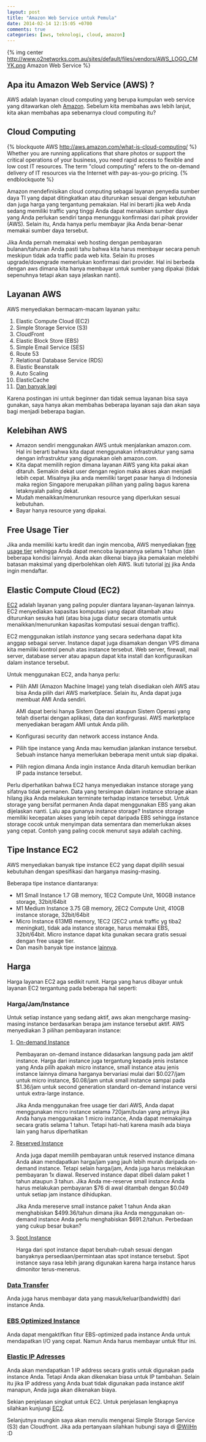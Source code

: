 ```yaml
---
layout: post
title: "Amazon Web Service untuk Pemula"
date: 2014-02-14 12:15:05 +0700
comments: true
categories: [aws, teknologi, cloud, amazon]
---
```


{% img center http://www.o2networks.com.au/sites/default/files/vendors/AWS_LOGO_CMYK.png Amazon Web Service %}

## Apa itu Amazon Web Service (AWS) ?
AWS adalah layanan cloud computing yang berupa kumpulan web service yang ditawarkan oleh [Amazon](http://aws.amazon.com). Sebelum kita membahas aws lebih lanjut, kita akan membahas apa sebenarnya cloud computing itu?

## Cloud Computing
{% blockquote AWS http://aws.amazon.com/what-is-cloud-computing/ %}
Whether you are running applications that share photos or support the critical operations of your business, you need rapid access to flexible and low cost IT resources. The term "cloud computing" refers to the on-demand delivery of IT resources via the Internet with pay-as-you-go pricing.
{% endblockquote %}

Amazon mendefinisikan cloud computing sebagai layanan penyedia sumber daya TI yang dapat ditingkatkan atau diturunkan sesuai dengan kebutuhan dan juga harga yang tergantung pemakaian. Hal ini berarti jika web Anda sedang memiliki traffic yang tinggi Anda dapat menaikkan sumber daya yang Anda perlukan sendiri tanpa menunggu konfirmasi dari pihak provider (AWS). Selain itu, Anda hanya perlu membayar jika Anda benar-benar memakai sumber daya tersebut.

<!-- more -->

Jika Anda pernah memakai web hosting dengan pembayaran bulanan/tahunan Anda pasti tahu bahwa kita harus membayar secara penuh meskipun tidak ada traffic pada web kita. Selain itu proses upgrade/downgrade memerlukan konfirmasi dari provider. Hal ini berbeda dengan aws dimana kita hanya membayar untuk sumber yang dipakai (tidak sepenuhnya tetapi akan saya jelaskan nanti).

## Layanan AWS
AWS menyediakan bermacam-macam layanan yaitu:

1. Elastic Compute Cloud (EC2)
2. Simple Storage Service (S3)
3. CloudFront
4. Elastic Block Store (EBS)
5. Simple Email Service (SES)
6. Route 53
7. Relational Database Service (RDS)
8. Elastic Beanstalk
9. Auto Scaling
10. ElasticCache
11. [Dan banyak lagi](http://aws.amazon.com/products/)

Karena postingan ini untuk beginner dan tidak semua layanan bisa saya gunakan, saya hanya akan membahas beberapa layanan saja dan akan saya bagi menjadi beberapa bagian.

## Kelebihan AWS

* Amazon sendiri menggunakan AWS untuk menjalankan amazon.com. Hal ini berarti bahwa kita dapat menggunakan infrastruktur yang sama dengan infrastruktur yang digunakan oleh amazon.com.
* Kita dapat memilih region dimana layanan AWS yang kita pakai akan ditaruh. Semakin dekat user dengan region maka akses akan menjadi lebih cepat. Misalnya jika anda memiliki target pasar hanya di Indonesia maka region Singapore merupakan pilihan yang paling bagus karena letaknyalah paling dekat.
* Mudah menaikkan/menurunkan resource yang diperlukan sesuai kebutuhan.
* Bayar hanya resource yang dipakai.

## Free Usage Tier
Jika anda memiliki kartu kredit dan ingin mencoba, AWS menyediakan [free usage tier](http://aws.amazon.com/free/) sehingga Anda dapat mencoba layanannya selama 1 tahun (dan beberapa kondisi lainnya). Anda akan dikenai biaya jika pemakaian melebihi batasan maksimal yang diperbolehkan oleh AWS. Ikuti tutorial [ini](http://www.techrepublic.com/blog/datacenter/initial-sign-up-on-amazon-web-services/5020) jika Anda ingin mendaftar.

## Elastic Compute Cloud (EC2)
[EC2](http://aws.amazon.com/ec2) adalah layanan yang paling populer diantara layanan-layanan lainnya. EC2 menyediakan kapasitas komputasi yang dapat ditambah atau diturunkan sesuka hati (atau bisa juga diatur secara otomatis untuk menaikkan/menurunkan kapasitas komputasi sesuai dengan traffic).

EC2 menggunakan istilah *instance* yang secara sederhana dapat kita anggap sebagai server. Instance dapat juga disamakan dengan VPS dimana kita memiliki kontrol penuh atas instance tersebut. Web server, firewall, mail server, database server atau apapun dapat kita install dan konfigurasikan dalam instance tersebut.

Untuk menggunakan EC2, anda hanya perlu:

* Pilih AMI (Amazon Machine Image) yang telah disediakan oleh AWS atau bisa Anda pilih dari AWS marketplace. Selain itu, Anda dapat juga membuat AMI Anda sendiri.

  AMI dapat berisi hanya Sistem Operasi ataupun Sistem Operasi yang telah disertai dengan aplikasi, data dan konfirgurasi. AWS marketplace menyediakan beragam AMI untuk Anda pilih.

* Konfigurasi security dan network access instance Anda.

* Pilih tipe instance yang Anda mau kemudian jalankan instance tersebut. Sebuah instance hanya memerlukan beberapa menit untuk siap dipakai.

* Pilih region dimana Anda ingin instance Anda ditaruh kemudian berikan IP pada instance tersebut.

Perlu diperhatikan bahwa EC2 hanya menyediakan instance storage yang sifatnya tidak permanen. Data yang tersimpan dalam instance storage akan hilang jika Anda melakukan terminate terhadap instance tersebut. Untuk storage yang bersifat permanen Anda dapat menggunakan EBS yang akan dijelaskan nanti. Lalu apa gunanya instance storage? Instance storage memiliki kecepatan akses yang lebih cepat daripada EBS sehingga instance storage cocok untuk menyimpan data sementara dan memerlukan akses yang cepat. Contoh yang paling cocok menurut saya adalah caching.

## Tipe Instance EC2

AWS menyediakan banyak tipe instance EC2 yang dapat dipilih sesuai kebutuhan dengan spesifikasi dan harganya masing-masing.

Beberapa tipe instance diantaranya:

* M1 Small Instance 1.7 GB memory, 1EC2 Compute Unit, 160GB instance storage, 32bit/64bit
* M1 Medium Instance 3.75 GB memory, 2EC2 Compute Unit, 410GB instance storage, 32bit/64bit
* Micro Instance 613MB memory, 1EC2 (2EC2 untuk traffic yg tiba2 meningkat), tidak ada instance storage, harus memakai EBS, 32bit/64bit. Micro instance dapat kita gunakan secara gratis sesuai dengan free usage tier.
* Dan masih banyak tipe instance [lainnya](http://aws.amazon.com/ec2/instance-types/).

## Harga

Harga layanan EC2 aga sedikit rumit. Harga yang harus dibayar untuk layanan EC2 tergantung pada beberapa hal seperti:

### Harga/Jam/Instance

Untuk setiap instance yang sedang aktif, aws akan mengcharge masing-masing instance berdasarkan berapa jam instance tersebut aktif. AWS menyediakan 3 pilihan pembayaran instance:

1. [On-demand Instance](http://aws.amazon.com/ec2/pricing/#on-demand)

   Pembayaran on-demand instance didasarkan langsung pada jam aktif instance. Harga dari instance juga tergantung kepada jenis instance yang Anda pilih apakah micro instance, small instance atau jenis instance lainnya dimana harganya bervariasi mulai dari $0.027/jam untuk micro instance, $0.08/jam untuk small instance sampai pada $1.36/jam untuk second generation standard on-demand instance versi untuk extra-large instance.

   Jika Anda menggunakan free usage tier dari AWS, Anda dapat menggunakan micro instance selama 720jam/bulan yang artinya jika Anda hanya menggunakan 1 micro instance, Anda dapat memakainya secara gratis selama 1 tahun. Tetapi hati-hati karena masih ada biaya lain yang harus diperhatikan

2. [Reserved Instance](http://aws.amazon.com/ec2/pricing/#reserved)

   Anda juga dapat memilih pembayaran untuk reserved instance dimana Anda akan mendapatkan harga/jam yang jauh lebih murah daripada on-demand instance. Tetapi selain harga/jam, Anda juga harus melakukan pembayaran 1x diawal. Reserved instance dapat dibeli dalam paket 1 tahun ataupun 3 tahun. Jika Anda me-reserve small instance Anda harus melakukan pembayaran $76 di awal ditambah dengan $0.049 untuk setiap jam instance dihidupkan.

    Jika Anda mereserve small instance paket 1 tahun Anda akan menghabiskan $499.36/tahun dimana jika Anda menggunakan on-demand instance Anda perlu menghabiskan $691.2/tahun. Perbedaan yang cukup besar bukan?

3. [Spot Instance](http://aws.amazon.com/ec2/pricing/#spot)

   Harga dari spot instance dapat berubah-rubah sesuai dengan banyaknya persediaan/permintaan atas spot instance tersebut. Spot instance saya rasa lebih jarang digunakan karena harga instance harus dimonitor terus-menerus.

### [Data Transfer](http://aws.amazon.com/ec2/pricing/#DataTransfer)

Anda juga harus membayar data yang masuk/keluar(bandwidth) dari instance Anda.

### [EBS Optimized Instance](http://aws.amazon.com/ec2/pricing/#EBS-Optimized)

Anda dapat mengaktifkan fitur EBS-optimized pada instance Anda untuk mendapatkan I/O yang cepat. Namun Anda harus membayar untuk fitur ini.

### [Elastic IP Adresses](http://aws.amazon.com/ec2/pricing/#elastic-ip)

Anda akan mendapatkan 1 IP address secara gratis untuk digunakan pada instance Anda. Tetapi Anda akan dikenakan biasa untuk IP tambahan. Selain itu jika IP address yang Anda buat tidak digunakan pada instance aktif manapun, Anda juga akan dikenakan biaya.

Sekian penjelasan singkat untuk EC2. Untuk penjelasan lengkapnya silahkan kunjungi [EC2](http://aws.amazon.com/ec2/).

Selanjutnya mungkin saya akan menulis mengenai Simple Storage Service (S3) dan Cloudfront. Jika ada pertanyaan silahkan hubungi saya di [@WilHn](https://twitter.com/wilhn) :D
